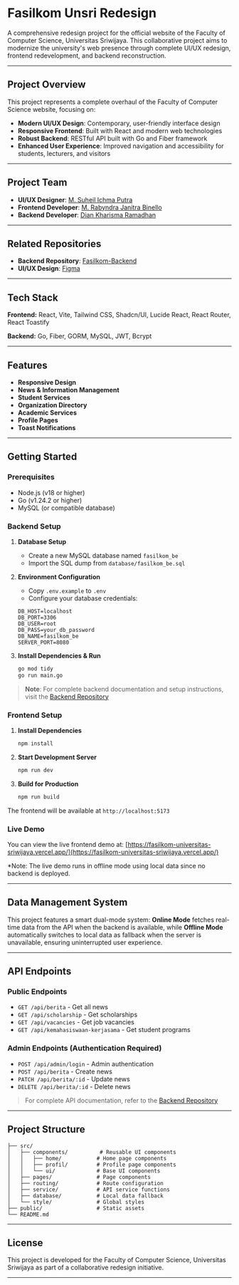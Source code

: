 # Fasilkom Unsri Redesign

A comprehensive redesign project for the official website of the Faculty of Computer Science, Universitas Sriwijaya. This collaborative project aims to modernize the university's web presence through complete UI/UX redesign, frontend redevelopment, and backend reconstruction.

---

## Project Overview

This project represents a complete overhaul of the Faculty of Computer Science website, focusing on:
- **Modern UI/UX Design**: Contemporary, user-friendly interface design
- **Responsive Frontend**: Built with React and modern web technologies
- **Robust Backend**: RESTful API built with Go and Fiber framework
- **Enhanced User Experience**: Improved navigation and accessibility for students, lecturers, and visitors

---

## Project Team

- **UI/UX Designer**: [M. Suheil Ichma Putra](https://github.com/MuhammadSuheil)
- **Frontend Developer**: [M. Rabyndra Janitra Binello](https://github.com/ElloRabyndra)
- **Backend Developer**: [Dian Kharisma Ramadhan](https://github.com/RenaiRS)

---
## Related Repositories

- **Backend Repository**: [Fasilkom-Backend](https://github.com/RenaiRS/Fasilkom-Backend)
- **UI/UX Design**: [Figma](https://www.figma.com/design/qTUn3R1plLQAQ8hyUpVufC/Redisign-Challenge-Team-4?node-id=0-1&t=f5HVqCR3t8YK2hJu-1)

---

## Tech Stack

**Frontend:** React, Vite, Tailwind CSS, Shadcn/UI, Lucide React, React Router, React Toastify

**Backend:** Go, Fiber, GORM, MySQL, JWT, Bcrypt

---

## Features

- **Responsive Design**
- **News & Information Management**
- **Student Services**
- **Organization Directory**
- **Academic Services**
- **Profile Pages**
- **Toast Notifications**

---

## Getting Started

### Prerequisites
- Node.js (v18 or higher)
- Go (v1.24.2 or higher)
- MySQL (or compatible database)

### Backend Setup

1. **Database Setup**
   - Create a new MySQL database named `fasilkom_be`
   - Import the SQL dump from `database/fasilkom_be.sql`

2. **Environment Configuration**
   - Copy `.env.example` to `.env`
   - Configure your database credentials:
   ```env
   DB_HOST=localhost
   DB_PORT=3306
   DB_USER=root
   DB_PASS=your_db_password
   DB_NAME=fasilkom_be
   SERVER_PORT=8080
   ```

3. **Install Dependencies & Run**
   ```bash
   go mod tidy
   go run main.go
   ```

> **Note**: For complete backend documentation and setup instructions, visit the [Backend Repository](https://github.com/RenaiRS/Fasilkom-Backend)

### Frontend Setup

1. **Install Dependencies**
   ```bash
   npm install
   ```

2. **Start Development Server**
   ```bash
   npm run dev
   ```

3. **Build for Production**
   ```bash
   npm run build
   ```

The frontend will be available at `http://localhost:5173`

### Live Demo

You can view the live frontend demo at: [https://fasilkom-universitas-sriwijaya.vercel.app/](https://fasilkom-universitas-sriwijaya.vercel.app/)

*Note: The live demo runs in offline mode using local data since no backend is deployed.

---

## Data Management System

This project features a smart dual-mode system: **Online Mode** fetches real-time data from the API when the backend is available, while **Offline Mode** automatically switches to local data as fallback when the server is unavailable, ensuring uninterrupted user experience.

---

## API Endpoints

### Public Endpoints
- `GET /api/berita` - Get all news
- `GET /api/scholarship` - Get scholarships
- `GET /api/vacancies` - Get job vacancies
- `GET /api/kemahasiswaan-kerjasama` - Get student programs

### Admin Endpoints (Authentication Required)
- `POST /api/admin/login` - Admin authentication
- `POST /api/berita` - Create news
- `PATCH /api/berita/:id` - Update news
- `DELETE /api/berita/:id` - Delete news

> For complete API documentation, refer to the [Backend Repository](https://github.com/RenaiRS/Fasilkom-Backend)

---

## Project Structure

```
├── src/
│   ├── components/          # Reusable UI components
│   │   ├── home/           # Home page components
│   │   ├── profil/         # Profile page components
│   │   └── ui/             # Base UI components
│   ├── pages/              # Page components
│   ├── routing/            # Route configuration
│   ├── service/            # API service functions
│   ├── database/           # Local data fallback
│   └── style/              # Global styles
├── public/                 # Static assets
└── README.md
```

---

## License

This project is developed for the Faculty of Computer Science, Universitas Sriwijaya as part of a collaborative redesign initiative.

---